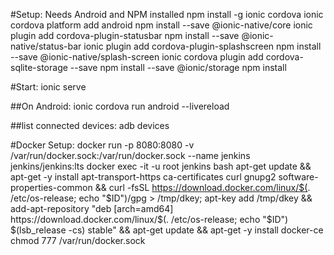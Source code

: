 #Setup:
Needs Android and NPM installed
npm install -g ionic cordova
ionic cordova platform add android
npm install --save @ionic-native/core
ionic plugin add cordova-plugin-statusbar
npm install --save @ionic-native/status-bar
ionic plugin add cordova-plugin-splashscreen
npm install --save @ionic-native/splash-screen
ionic cordova plugin add cordova-sqlite-storage --save
npm install --save @ionic/storage
npm install


#Start:
ionic serve

##On Android:
ionic cordova run android --livereload

##list connected devices:
adb devices

#Docker Setup:
docker run -p 8080:8080 -v /var/run/docker.sock:/var/run/docker.sock --name jenkins jenkins/jenkins:lts
docker exec -it -u root jenkins bash
apt-get update && apt-get -y install apt-transport-https ca-certificates curl gnupg2 software-properties-common && curl -fsSL https://download.docker.com/linux/$(. /etc/os-release; echo "$ID")/gpg > /tmp/dkey; apt-key add /tmp/dkey && add-apt-repository "deb [arch=amd64] https://download.docker.com/linux/$(. /etc/os-release; echo "$ID") $(lsb_release -cs) stable" && apt-get update && apt-get -y install docker-ce
chmod 777 /var/run/docker.sock
